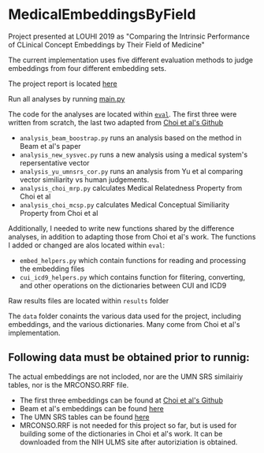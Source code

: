 # MedicalEmbeddingsByField 

Project presented at LOUHI 2019 as "Comparing the Intrinsic Performance of CLinical Concept Embeddings by Their Field of Medicine"

The current implementation uses five different evaluation methods to judge embeddings from four different embedding sets. 

The project report is located [here](https://github.com/jjnunez11/MedicalEmbeddingsByField/blob/master/doc/med_embeddings_by_field.pdf)

Run all analyses by running [main.py](https://github.com/jjnunez11/MedicalEmbeddingsByField/blob/master/eval/main.py)

The code for the analyses are located within [`eval`](https://github.com/jjnunez11/MedicalEmbeddingsByField/tree/master/eval). The first three were written from scratch, the last two adapted from [Choi et al's Github](https://github.com/clinicalml/embeddings)
- `analysis_beam_boostrap.py` runs an analysis based on the method in Beam et al's paper 
- `analysis_new_sysvec.py`  runs a new analysis using a medical system's repersentative vector 
- `analysis_yu_umnsrs_cor.py` runs an analysis from Yu et al comparing vector similiarity vs human judgements. 
- `analysis_choi_mrp.py` calculates Medical Relatedness Property from Choi et al
- `analysis_choi_mcsp.py` calculates Medical Conceptual Similiarity Property from Choi et al

Additionally, I needed to write new functions shared by the difference analyses, in addition to adapting those from Choi et al's work. The functions I added or changed are alos located within `eval`:
- `embed_helpers.py` which contain functions for reading and processing the embedding files
- `cui_icd9_helpers.py` which contains function for flitering, converting, and other operations on the dictionaries between CUI and ICD9

Raw results files are located within `results` folder

The `data` folder conaints the various data used for the project, including embeddings, and the various dictionaries. Many come from Choi et al's implementation.

## Following data must be obtained prior to runnig: ##

The actual embeddings are not incloded, nor are the UMN SRS similairiy tables, nor is the MRCONSO.RRF file.
- The first three embeddings can be found at [Choi et al's Github](https://github.com/clinicalml/embeddings)
- Beam et al's embeddings can be found [here](https://figshare.com/s/00d69861786cd0156d81)
- The UMN SRS tables can be found [here](https://conservancy.umn.edu/handle/11299/196265)
- MRCONSO.RRF is not needed for this project so far, but is used for building some of the dictionaries in Choi et al's work. It can be downloaded from the NIH ULMS site after autoriziation is obtained. 
